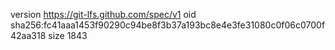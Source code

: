 version https://git-lfs.github.com/spec/v1
oid sha256:fc41aaa1453f90290c94be8f3b37a193bc8e4e3fe31080c0f06c0700f42aa318
size 1843
